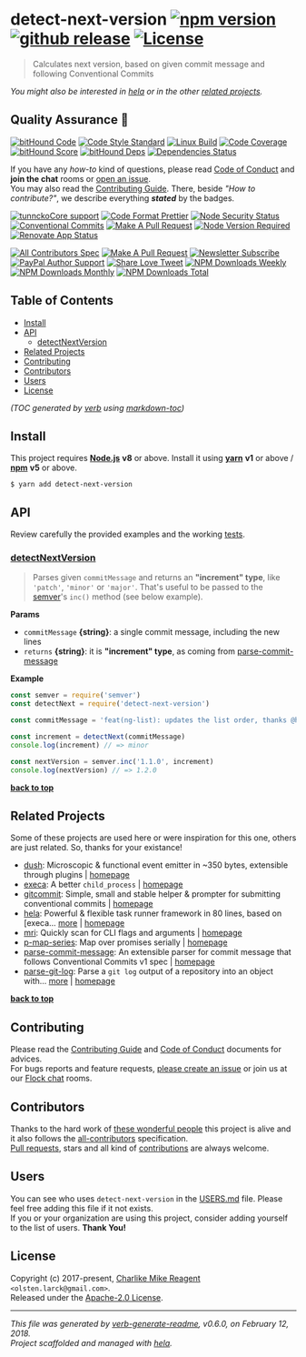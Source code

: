 # detect-next-version [![npm version][npmv-img]][npmv-url] [![github release][github-release-img]][github-release-url] [![License][license-img]][license-url] 

> Calculates next version, based on given commit message and following Conventional Commits

<div id="thetop"></div>

_You might also be interested in [hela][highlighted-link] or in the other [related projects](#related-projects)._

## Quality Assurance :100:

[![bitHound Code][bithound-code-img]][bithound-code-url] 
[![Code Style Standard][standard-img]][standard-url] 
[![Linux Build][circleci-img]][circleci-url] 
[![Code Coverage][codecov-img]][codecov-url] 
[![bitHound Score][bithound-score-img]][bithound-score-url] 
[![bitHound Deps][bithound-deps-img]][bithound-deps-url] 
[![Dependencies Status][dependencies-img]][dependencies-url] 

If you have any _how-to_ kind of questions, please read [Code of Conduct](./CODE_OF_CONDUCT.md) and **join the chat** rooms or [open an issue][open-issue-url].  
You may also read the [Contributing Guide](./CONTRIBUTING.md). There, beside _"How to contribute?"_, we describe everything **_stated_** by  the badges.

[![tunnckoCore support][chat-img]][chat-url] 
[![Code Format Prettier][prettier-img]][prettier-url] 
[![Node Security Status][nodesecurity-img]][nodesecurity-url] 
[![Conventional Commits][ccommits-img]][ccommits-url] 
[![Make A Pull Request][prs-welcome-img]][prs-welcome-url] 
[![Node Version Required][nodeversion-img]][nodeversion-url] 
[![Renovate App Status][renovate-img]][renovate-url]

[![All Contributors Spec][all-contributors-img]](#contributors) 
[![Make A Pull Request][prs-welcome-img]][prs-welcome-url] 
[![Newsletter Subscribe][tinyletter-img]][tinyletter-url] 
[![PayPal Author Support][paypal-donate-img]][paypal-donate-url] 
[![Share Love Tweet][share-love-img]][share-love-url] 
[![NPM Downloads Weekly][downloads-weekly-img]][npmv-url] 
[![NPM Downloads Monthly][downloads-monthly-img]][npmv-url] 
[![NPM Downloads Total][downloads-total-img]][npmv-url] 

## Table of Contents
- [Install](#install)
- [API](#api)
  * [detectNextVersion](#detectnextversion)
- [Related Projects](#related-projects)
- [Contributing](#contributing)
- [Contributors](#contributors)
- [Users](#users)
- [License](#license)

_(TOC generated by [verb](https://github.com/verbose/verb) using [markdown-toc](https://github.com/jonschlinkert/markdown-toc))_

## Install

This project requires [**Node.js**][nodeversion-url] **v8** or above. Install it using [**yarn**](https://yarnpkg.com) **v1** or above / [**npm**](https://www.npmjs.com) **v5** or above.

```
$ yarn add detect-next-version
```
<!-- 
A browser usage is also possible, thanks to the [unpkg.com](https://unpkg.com) CDN and [Rollup](https://ghub.now.sh/rollup) bundler.  
See available bundles at [`https://unpkg.com/detect-next-version/dist/browser/`](https://unpkg.com/detect-next-version/dist/browser/).

> _**Note:** May not work in the browser if some of the [Node.js builtin modules](https://github.com/juliangruber/builtins/blob/master/builtins.json) are used here._
 -->
 
## API
Review carefully the provided examples and the working [tests](./test).

### [detectNextVersion](src/index.js#L33)
> Parses given `commitMessage` and returns an **"increment" type**, like `'patch'`, `'minor'` or `'major'`. That's useful to be passed to the [semver][]'s `inc()` method (see below example).

**Params**

* `commitMessage` **{string}**: a single commit message, including the new lines    
* `returns` **{string}**: it is **"increment" type**, as coming from [parse-commit-message][]  

**Example**

```js
const semver = require('semver')
const detectNext = require('detect-next-version')

const commitMessage = 'feat(ng-list): updates the list order, thanks @hercules'

const increment = detectNext(commitMessage)
console.log(increment) // => minor

const nextVersion = semver.inc('1.1.0', increment)
console.log(nextVersion) // => 1.2.0
```

**[back to top](#thetop)**

## Related Projects
Some of these projects are used here or were inspiration for this one, others are just related. So, thanks for your existance! 
- [dush](https://www.npmjs.com/package/dush): Microscopic & functional event emitter in ~350 bytes, extensible through plugins | [homepage](https://github.com/tunnckocore/dush#readme "Microscopic & functional event emitter in ~350 bytes, extensible through plugins")
- [execa](https://www.npmjs.com/package/execa): A better `child_process` | [homepage](https://github.com/sindresorhus/execa#readme "A better `child_process`")
- [gitcommit](https://www.npmjs.com/package/gitcommit): Simple, small and stable helper & prompter for submitting conventional commits | [homepage](https://github.com/tunnckoCore/gitcommit#readme "Simple, small and stable helper & prompter for submitting conventional commits")
- [hela](https://www.npmjs.com/package/hela): Powerful & flexible task runner framework in 80 lines, based on [execa… [more](https://github.com/tunnckoCore/hela#readme) | [homepage](https://github.com/tunnckoCore/hela#readme "Powerful & flexible task runner framework in 80 lines, based on [execa][]. Supports shareable configs, a la ESLint")
- [mri](https://www.npmjs.com/package/mri): Quickly scan for CLI flags and arguments | [homepage](https://github.com/lukeed/mri#readme "Quickly scan for CLI flags and arguments")
- [p-map-series](https://www.npmjs.com/package/p-map-series): Map over promises serially | [homepage](https://github.com/sindresorhus/p-map-series#readme "Map over promises serially")
- [parse-commit-message](https://www.npmjs.com/package/parse-commit-message): An extensible parser for commit message that follows Conventional Commits v1 spec | [homepage](https://github.com/tunnckoCore/parse-commit-message#readme "An extensible parser for commit message that follows Conventional Commits v1 spec")
- [parse-git-log](https://www.npmjs.com/package/parse-git-log): Parse a `git log` output of a repository into an object with… [more](https://github.com/tunnckocore/parse-git-log#readme) | [homepage](https://github.com/tunnckocore/parse-git-log#readme "Parse a `git log` output of a repository into an object with useful commit data. Supports plugins, streaming, promises and callback APIs.")

**[back to top](#thetop)**

## Contributing
Please read the [Contributing Guide](./CONTRIBUTING.md) and [Code of Conduct](./CODE_OF_CONDUCT.md) documents for advices.  
For bugs reports and feature requests, [please create an issue][open-issue-url] or join us at our [Flock chat][chat-url] rooms.
  
## Contributors
Thanks to the hard work of [these wonderful people](./CONTRIBUTORS.md) this project is alive and it also follows the [all-contributors](https://github.com/kentcdodds/all-contributors) specification.  
[Pull requests](./CONTRIBUTING.md#opening-a-pull-request), stars and all kind of [contributions](https://opensource.guide/how-to-contribute/#what-it-means-to-contribute) are always welcome.

## Users
You can see who uses `detect-next-version` in the [USERS.md](./USERS.md) file. Please feel free adding this file if it not exists.  
If you or your organization are using this project, consider adding yourself to the list of users. **Thank You!**

## License
Copyright (c) 2017-present, [Charlike Mike Reagent][author-link] `<olsten.larck@gmail.com>`.  
Released under the [Apache-2.0 License][license-url].

***

_This file was generated by [verb-generate-readme](https://github.com/verbose/verb-generate-readme), v0.6.0, on February 12, 2018._  
_Project scaffolded and managed with [hela][]._

[hela]: https://github.com/tunnckoCore/hela
[parse-commit-message]: https://github.com/tunnckoCore/parse-commit-message
[semver]: https://github.com/npm/node-semver

<!-- Heading badges -->
[npmv-url]: https://www.npmjs.com/package/detect-next-version
[npmv-img]: https://img.shields.io/npm/v/detect-next-version.svg?label=npm%20version

[github-release-url]: https://github.com/tunnckoCore/detect-next-version/releases/latest
[github-release-img]: https://img.shields.io/github/release/tunnckoCore/detect-next-version.svg?label=github%20release

[license-url]: https://github.com/tunnckoCore/detect-next-version/blob/master/LICENSE
[license-img]: https://img.shields.io/npm/l/detect-next-version.svg
<!-- [license-img]: https://img.shields.io/badge/license-tunnckoCore_1%2E0-blue.svg -->

[downloads-monthly-img]: https://img.shields.io/npm/dm/detect-next-version.svg

<!-- Front line badges -->
[bithound-score-url]: https://www.bithound.io/github/tunnckoCore/detect-next-version
[bithound-score-img]: https://www.bithound.io/github/tunnckoCore/detect-next-version/badges/score.svg

[bithound-code-url]: https://www.bithound.io/github/tunnckoCore/detect-next-version
[bithound-code-img]: https://www.bithound.io/github/tunnckoCore/detect-next-version/badges/code.svg

[standard-url]: https://github.com/airbnb/javascript
[standard-img]: https://img.shields.io/badge/code_style-airbnb-brightgreen.svg

[circleci-url]: https://circleci.com/gh/tunnckoCore/detect-next-version/tree/master
[circleci-img]: https://img.shields.io/circleci/project/github/tunnckoCore/detect-next-version/master.svg

[codecov-url]: https://codecov.io/gh/tunnckoCore/detect-next-version
[codecov-img]: https://img.shields.io/codecov/c/github/tunnckoCore/detect-next-version/master.svg

[bithound-deps-url]: https://www.bithound.io/github/tunnckoCore/detect-next-version/dependencies/npm
[bithound-deps-img]: https://www.bithound.io/github/tunnckoCore/detect-next-version/badges/dependencies.svg

[dependencies-url]: https://david-dm.org/tunnckoCore/detect-next-version
[dependencies-img]: https://img.shields.io/david/tunnckoCore/detect-next-version.svg

<!-- Second front of badges -->
[chat-url]: https://tunnckocore.flock.com/?i=cx2xoeofjtj6eo6c
[chat-img]: https://img.shields.io/badge/chat-on_flock-brightgreen.svg

[prettier-url]: https://github.com/prettier/prettier
[prettier-img]: https://img.shields.io/badge/styled_with-prettier-f952a5.svg

[nodesecurity-url]: https://nodesecurity.io/orgs/tunnckocore/projects/d0aea59c-0e09-42ac-bd67-2c48f22c5226/master
[nodesecurity-img]: https://nodesecurity.io/orgs/tunnckocore/projects/d0aea59c-0e09-42ac-bd67-2c48f22c5226/badge
<!-- the original color of nsp: 
[nodesec-img]: https://img.shields.io/badge/nsp-no_known_vulns-35a9e0.svg -->

[ccommits-url]: https://conventionalcommits.org/
[ccommits-img]: https://img.shields.io/badge/conventional_commits-1.0.0-yellow.svg

[prs-welcome-img]: https://img.shields.io/badge/PRs-welcome-brightgreen.svg
[prs-welcome-url]: http://makeapullrequest.com

[nodeversion-url]: https://nodejs.org/en/download
[nodeversion-img]: https://img.shields.io/node/v/detect-next-version.svg

[renovate-url]: https://renovateapp.com
[renovate-img]: https://img.shields.io/badge/renovate-enabled-brightgreen.svg

<!-- Third badges line (After CodeSponsor ads) -->
[all-contributors-img]: https://img.shields.io/github/contributors/tunnckoCore/detect-next-version.svg?label=all%20contributors&colorB=ffa500

[tinyletter-url]: https://tinyletter.com/tunnckoCore
[tinyletter-img]: https://img.shields.io/badge/join-newsletter-9caaf8.svg

[paypal-donate-url]: https://paypal.me/tunnckoCore/10
[paypal-donate-img]: https://img.shields.io/badge/$-support-f47721.svg

[downloads-weekly-img]: https://img.shields.io/npm/dw/detect-next-version.svg
[downloads-total-img]: https://img.shields.io/npm/dt/detect-next-version.svg

<!-- Miscellaneous -->
[share-love-url]: https://twitter.com/intent/tweet?text=https://github.com/tunnckoCore/detect-next-version&via=tunnckoCore
[share-love-img]: https://img.shields.io/badge/share-love-1da1f2.svg
[open-issue-url]: https://github.com/tunnckoCore/detect-next-version/issues/new

[highlighted-link]: https://ghub.now.sh/hela
[author-link]: https://i.am.charlike.online

[execa]: https://github.com/sindresorhus/execa